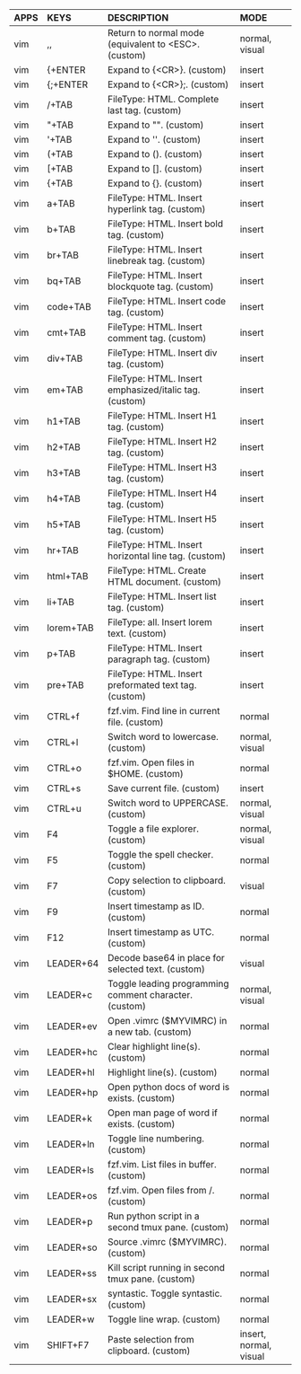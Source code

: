 <!-- { alterEGO Linux: "Open the vault of knowledge" } -------------------- -->
<!--                                                                        -->
<!-- /usr/local/share/ael-help/keybinding.md                                -->
<!--   created        : 2022-03-25 11:55:30 UTC                             -->
<!--   updated        : 2022-03-29 11:50:14 UTC                             -->
<!--   description    : Key bindings for alterEGO linux.                    -->
<!-- ______________________________________________________________________ -->


| APPS         | KEYS                        | DESCRIPTION                                                                                               | MODE                                    |
| :----------- | :-------------------------- | :---------------------------------------------------------------------------------------------------------| :-------------------------------------- |
| vim          | ,,                          | Return to normal mode (equivalent to \<ESC>. (custom)                                                     | normal, visual                          |
| vim          | {+ENTER                     | Expand to {\<CR>}. (custom)                                                                               | insert                                  |
| vim          | {;+ENTER                    | Expand to {\<CR>};. (custom)                                                                              | insert                                  |
| vim          | /+TAB                       | FileType: HTML. Complete last tag. (custom)                                                               | insert                                  |
| vim          | "+TAB                       | Expand to "". (custom)                                                                                    | insert                                  |
| vim          | '+TAB                       | Expand to ''. (custom)                                                                                    | insert                                  |
| vim          | (+TAB                       | Expand to (). (custom)                                                                                    | insert                                  |
| vim          | [+TAB                       | Expand to []. (custom)                                                                                    | insert                                  |
| vim          | {+TAB                       | Expand to {}. (custom)                                                                                    | insert                                  |
| vim          | a+TAB                       | FileType: HTML. Insert hyperlink tag. (custom)                                                            | insert                                  |
| vim          | b+TAB                       | FileType: HTML. Insert bold tag. (custom)                                                                 | insert                                  |
| vim          | br+TAB                      | FileType: HTML. Insert linebreak tag. (custom)                                                            | insert                                  |
| vim          | bq+TAB                      | FileType: HTML. Insert blockquote tag. (custom)                                                           | insert                                  |
| vim          | code+TAB                    | FileType: HTML. Insert code tag. (custom)                                                                 | insert                                  |
| vim          | cmt+TAB                     | FileType: HTML. Insert comment tag. (custom)                                                              | insert                                  |
| vim          | div+TAB                     | FileType: HTML. Insert div tag. (custom)                                                                  | insert                                  |
| vim          | em+TAB                      | FileType: HTML. Insert emphasized/italic tag. (custom)                                                    | insert                                  |
| vim          | h1+TAB                      | FileType: HTML. Insert H1 tag. (custom)                                                                   | insert                                  |
| vim          | h2+TAB                      | FileType: HTML. Insert H2 tag. (custom)                                                                   | insert                                  |
| vim          | h3+TAB                      | FileType: HTML. Insert H3 tag. (custom)                                                                   | insert                                  |
| vim          | h4+TAB                      | FileType: HTML. Insert H4 tag. (custom)                                                                   | insert                                  |
| vim          | h5+TAB                      | FileType: HTML. Insert H5 tag. (custom)                                                                   | insert                                  |
| vim          | hr+TAB                      | FileType: HTML. Insert horizontal line tag. (custom)                                                      | insert                                  |
| vim          | html+TAB                    | FileType: HTML. Create HTML document. (custom)                                                            | insert                                  |
| vim          | li+TAB                      | FileType: HTML. Insert list tag. (custom)                                                                 | insert                                  |
| vim          | lorem+TAB                   | FileType: all.  Insert lorem text. (custom)                                                               | insert                                  |
| vim          | p+TAB                       | FileType: HTML. Insert paragraph tag. (custom)                                                            | insert                                  |
| vim          | pre+TAB                     | FileType: HTML. Insert preformated text tag. (custom)                                                     | insert                                  |
| vim          | CTRL+f                      | fzf.vim. Find line in current file. (custom)                                                              | normal                                  |
| vim          | CTRL+l                      | Switch word to lowercase. (custom)                                                                        | normal, visual                          |
| vim          | CTRL+o                      | fzf.vim. Open files in $HOME. (custom)                                                                    | normal                                  |
| vim          | CTRL+s                      | Save current file. (custom)                                                                               | insert                                  |
| vim          | CTRL+u                      | Switch word to UPPERCASE. (custom)                                                                        | normal, visual                          |
| vim          | F4                          | Toggle a file explorer. (custom)                                                                          | normal, visual                          |
| vim          | F5                          | Toggle the spell checker. (custom)                                                                        | normal                                  |
| vim          | F7                          | Copy selection to clipboard. (custom)                                                                     | visual                                  |
| vim          | F9                          | Insert timestamp as ID. (custom)                                                                          | normal                                  |
| vim          | F12                         | Insert timestamp as UTC. (custom)                                                                         | normal                                  |
| vim          | LEADER+64                   | Decode base64 in place for selected text. (custom)                                                        | visual                                  |
| vim          | LEADER+c                    | Toggle leading programming comment character. (custom)                                                    | normal, visual                          |
| vim          | LEADER+ev                   | Open .vimrc ($MYVIMRC) in a new tab. (custom)                                                             | normal                                  |
| vim          | LEADER+hc                   | Clear highlight line(s). (custom)                                                                         | normal                                  |
| vim          | LEADER+hl                   | Highlight line(s). (custom)                                                                               | normal                                  |
| vim          | LEADER+hp                   | Open python docs of word is exists. (custom)                                                              | normal                                  |
| vim          | LEADER+k                    | Open man page of word if exists. (custom)                                                                 | normal                                  |
| vim          | LEADER+ln                   | Toggle line numbering. (custom)                                                                           | normal                                  |
| vim          | LEADER+ls                   | fzf.vim.  List files in buffer. (custom)                                                                  | normal                                  |
| vim          | LEADER+os                   | fzf.vim.  Open files from /. (custom)                                                                     | normal                                  |
| vim          | LEADER+p                    | Run python script in a second tmux pane. (custom)                                                         | normal                                  |
| vim          | LEADER+so                   | Source .vimrc ($MYVIMRC). (custom)                                                                        | normal                                  |
| vim          | LEADER+ss                   | Kill script running in second tmux pane. (custom)                                                         | normal                                  |
| vim          | LEADER+sx                   | syntastic. Toggle syntastic. (custom)                                                                     | normal                                  |
| vim          | LEADER+w                    | Toggle line wrap. (custom)                                                                                | normal                                  |
| vim          | SHIFT+F7                    | Paste selection from clipboard. (custom)                                                                  | insert, normal, visual                  |

